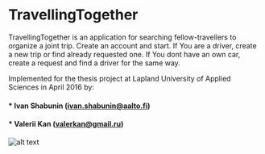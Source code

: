 # TravellingTogether

TravellingTogether is an application for searching fellow-travellers to organize a joint trip. 
Create an account and start. If You are a driver, create a new trip or find already requested one. If You dont have an own car, create a request and find a driver for the same way.

Implemented for the thesis project at Lapland University of Applied Sciences in April 2016 by: 
#### * Ivan Shabunin (ivan.shabunin@aalto.fi)
#### * Valerii Kan (valerkan@gmail.ru)

![alt text](TravellingTogether/app/image/diagram.png)
